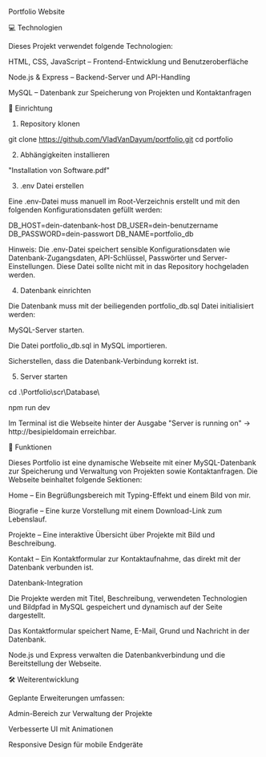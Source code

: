Portfolio Website

💻 Technologien

Dieses Projekt verwendet folgende Technologien:

HTML, CSS, JavaScript – Frontend-Entwicklung und Benutzeroberfläche

Node.js & Express – Backend-Server und API-Handling

MySQL – Datenbank zur Speicherung von Projekten und Kontaktanfragen

🔧 Einrichtung

1. Repository klonen

git clone https://github.com/VladVanDayum/portfolio.git
cd portfolio

2. Abhängigkeiten installieren

"Installation von Software.pdf"

3. .env Datei erstellen

Eine .env-Datei muss manuell im Root-Verzeichnis erstellt und mit den folgenden Konfigurationsdaten gefüllt werden:

DB_HOST=dein-datenbank-host
DB_USER=dein-benutzername
DB_PASSWORD=dein-passwort
DB_NAME=portfolio_db

Hinweis: Die .env-Datei speichert sensible Konfigurationsdaten wie Datenbank-Zugangsdaten, API-Schlüssel, Passwörter und Server-Einstellungen. Diese Datei sollte nicht mit in das Repository hochgeladen werden.

4. Datenbank einrichten

Die Datenbank muss mit der beiliegenden portfolio_db.sql Datei initialisiert werden:

MySQL-Server starten.

Die Datei portfolio_db.sql in MySQL importieren.

Sicherstellen, dass die Datenbank-Verbindung korrekt ist.

5. Server starten

cd .\Portfolio\scr\Database\

npm run dev

Im Terminal ist die Webseite hinter der Ausgabe "Server is running on" -> http://besipieldomain erreichbar.

🌟 Funktionen

Dieses Portfolio ist eine dynamische Webseite mit einer MySQL-Datenbank zur Speicherung und Verwaltung von Projekten sowie Kontaktanfragen. Die Webseite beinhaltet folgende Sektionen:

Home – Ein Begrüßungsbereich mit Typing-Effekt und einem Bild von mir.

Biografie – Eine kurze Vorstellung mit einem Download-Link zum Lebenslauf.

Projekte – Eine interaktive Übersicht über Projekte mit Bild und Beschreibung.

Kontakt – Ein Kontaktformular zur Kontaktaufnahme, das direkt mit der Datenbank verbunden ist.

Datenbank-Integration

Die Projekte werden mit Titel, Beschreibung, verwendeten Technologien und Bildpfad in MySQL gespeichert und dynamisch auf der Seite dargestellt.

Das Kontaktformular speichert Name, E-Mail, Grund und Nachricht in der Datenbank.

Node.js und Express verwalten die Datenbankverbindung und die Bereitstellung der Webseite.

🛠️ Weiterentwicklung

Geplante Erweiterungen umfassen:

Admin-Bereich zur Verwaltung der Projekte

Verbesserte UI mit Animationen

Responsive Design für mobile Endgeräte
